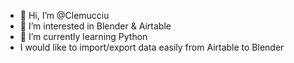 - 👋 Hi, I’m @Clemucciu
- 👀 I’m interested in Blender & Airtable
- 🌱 I’m currently learning Python
- I would like to import/export data easily from Airtable to Blender

<!---
Clemucciu/Clemucciu is a ✨ special ✨ repository because its `README.md` (this file) appears on your GitHub profile.
You can click the Preview link to take a look at your changes.
--->
